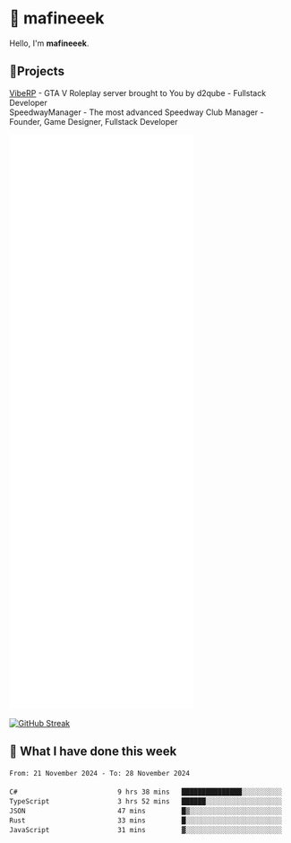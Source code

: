 # 👋 mafineeek
Hello, I'm **mafineeek**.

## 📝Projects

[VibeRP](https://v-rp.pl) - GTA V Roleplay server brought to You by d2qube - Fullstack Developer<br/>
SpeedwayManager - The most advanced Speedway Club Manager - Founder, Game Designer, Fullstack Developer


![](./github-metrics.svg)

[![GitHub Streak](https://streak-stats.demolab.com/?user=mafineeek)](https://git.io/streak-stats)

## 📰 What I have done this week
<!--START_SECTION:waka-->

```txt
From: 21 November 2024 - To: 28 November 2024

C#                         9 hrs 38 mins   ███████████████░░░░░░░░░░   60.40 %
TypeScript                 3 hrs 52 mins   ██████░░░░░░░░░░░░░░░░░░░   24.32 %
JSON                       47 mins         █▒░░░░░░░░░░░░░░░░░░░░░░░   04.94 %
Rust                       33 mins         █░░░░░░░░░░░░░░░░░░░░░░░░   03.49 %
JavaScript                 31 mins         ▓░░░░░░░░░░░░░░░░░░░░░░░░   03.32 %
```

<!--END_SECTION:waka-->
